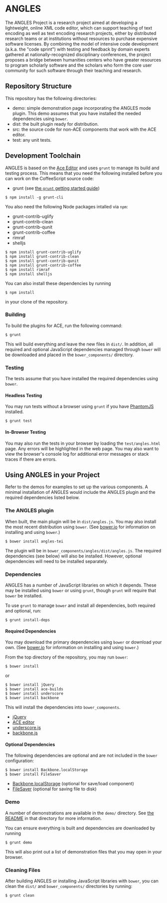 # ANGLES

The ANGLES Project is a research project aimed at developing a 
lightweight, online XML code editor, which can support teaching of 
text encoding as well as text encoding research projects, either by 
distributed research teams or at institutions without resources to 
purchase expensive software licenses. By combining the model of 
intensive code development (a.k.a. the "code sprint") with testing 
and feedback by domain experts gathered at nationally-recognized 
disciplinary conferences, the project proposes a bridge between 
humanities centers who have greater resources to program scholarly 
software and the scholars who form the core user community for such 
software through their teaching and research.

## Repository Structure

This repository has the following directories:

* demo: simple demonstration page incorporating the ANGLES mode plugin. This demo assumes that you have installed the needed dependencies using `bower`.
* dist: the built plugin ready for distribution.
* src: the source code for non-ACE components that work with the ACE editor.
* test: any unit tests.

## Development Toolchain

ANGLES is based on the [Ace Editor](http://ace.ajax.org/) and uses `grunt`
to manage its build and testing process. This means that
you need the following installed before you can work on the CoffeeScript
source code:

* grunt (see [the `grunt` getting started guide](http://gruntjs.com/getting-started))

```
$ npm install -g grunt-cli
```

You also need the following Node packages intalled via `npm`:

* grunt-contrib-uglify
* grunt-contrib-clean
* grunt-contrib-qunit
* grunt-contrib-coffee
* rimraf
* shelljs

```
$ npm install grunt-contrib-uglify
$ npm install grunt-contrib-clean
$ npm install grunt-contrib-qunit
$ npm install grunt-contrib-coffee
$ npm install rimraf
$ npm install shelljs
```

You can also install these dependencies by running

```
$ npm install
```

in your clone of the repository.

### Building

To build the plugins for ACE, run the following command:

```
$ grunt
```

This will build everything and leave the new files in `dist/`. In addition, all required and optional JavaScript dependencies managed through `bower` will be downloaded and placed in the `bower_components/` directory.

### Testing

The tests assume that you have installed the required dependencies using `bower`.

#### Headless Testing

You may run tests without a browser using `grunt` if you have [PhantomJS](http://phantomjs.org/) installed.

```
$ grunt test
```

#### In-Browser Testing

You may also run the tests in your browser by loading the `test/angles.html` page. Any errors will be highlighted in the web page. You may also want to view the browser's console log for additional error messages or stack traces if there are errors.
## Using ANGLES in your Project

Refer to the demos for examples to set up the various components. A minimal installation of ANGLES would include the ANGLES plugin and the required dependencies listed below.

### The ANGLES plugin

When built, the main plugin will be in `dist/angles.js`. You may also install the most recent distribution using `bower`. (See [bower.io](http://bower.io/#installing-bower) for information on installing and using `bower`.)

```
$ bower install angles-tei
```

The plugin will be in `bower_components/angles/dist/angles.js`. The required dependencies (see below) will also be installed. However, optional dependencies will need to be installed separately.

### Dependencies

ANGLES has a number of JavaScript libraries on which it depends. These may be installed using `bower` or using `grunt`, though `grunt` will require that `bower` be installed.

To use `grunt` to manage `bower` and install all dependencies, both required and optional, run:

```
$ grunt install-deps
```

#### Required Dependencies

You may download the primary dependencies using `bower` or download your own. (See [bower.io](http://bower.io/#installing-bower) for information on installing and using `bower`.)

From the top directory of the repository, you may run `bower`:

```
$ bower install
```

or

```
$ bower install jQuery
$ bower install ace-builds
$ bower install underscore
$ bower install backbone
```

This will install the dependencies into `bower_components`.

* [jQuery](https://jquery.com/)
* [ACE editor](http://ace.c9.io/)
* [underscore.js](http://underscorejs.org/)
* [backbone.js](http://backbonejs.org/)

#### Optional Dependencies

The following dependencies are optional and are not included in the `bower` configuration:

```
$ bower install Backbone.localStorage
$ bower install FileSaver
```

* [Backbone.localStorage](https://github.com/jeromegn/Backbone.localStorage) (optional for save/load component)
* [FileSaver](https://github.com/eligrey/FileSaver.js) (optional for saving file to disk)

### Demo

A number of demonstrations are available in the `demo/` directory. See [the README](./demo/README.md) in that directory for more information.

You can ensure everything is built and dependencies are downloaded by running

```
$ grunt demo
```

This will also print out a list of demonstration files that you may open in your browser.

### Cleaning Files

After building ANGLES or installing JavaScript libraries with `bower`, you can clean the `dist/` and `bower_components/` directories by running:

```
$ grunt clean
```